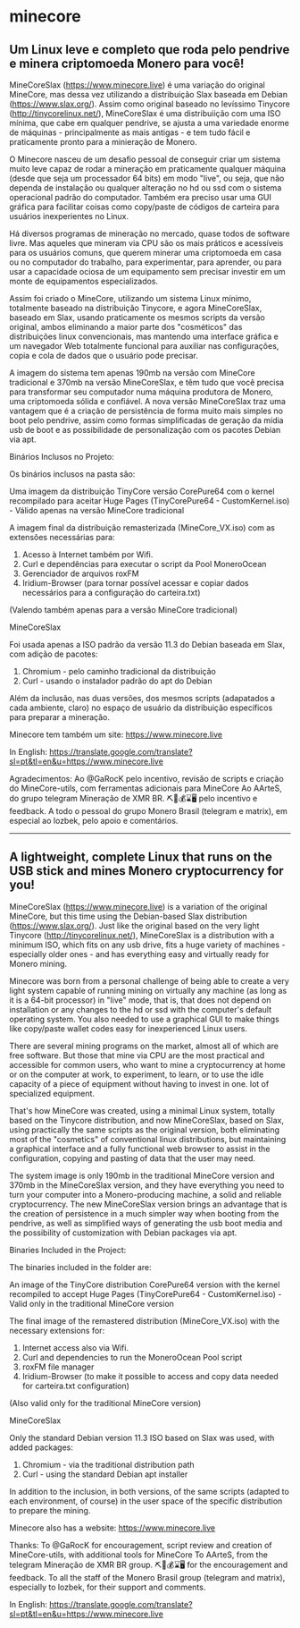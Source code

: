 # minecore
<h2>Um Linux leve e completo que roda pelo pendrive e minera criptomoeda Monero para você!</h2>

MineCoreSlax (https://www.minecore.live) é uma variação do original MineCore, mas dessa vez utilizando a distribuição Slax baseada em Debian (https://www.slax.org/). Assim como original baseado no levíssimo Tinycore (http://tinycorelinux.net/), MineCoreSlax é uma distribuiição com uma ISO mínima, que cabe em qualquer pendrive, se ajusta a uma variedade enorme de máquinas - principalmente as mais antigas - e tem tudo fácil e praticamente pronto para a minieração de Monero.

O Minecore nasceu de um desafio pessoal de conseguir criar um sistema muito leve capaz de rodar a mineração em praticamente qualquer máquina (desde que seja um processador 64 bits) em modo "live", ou seja, que não dependa de instalação ou qualquer alteração no hd ou ssd com o sistema operacional padrão do computador. Também era preciso usar uma GUI gráfica para facilitar coisas como copy/paste de códigos de carteira para usuários inexperientes no Linux.

Há diversos programas de mineração no mercado, quase todos de software livre. Mas aqueles que mineram via CPU são os mais práticos e acessíveis para os usuários comuns, que querem minerar uma criptomoeda em casa ou no computador do trabalho, para experimentar, para aprender, ou para usar a capacidade ociosa de um equipamento sem precisar investir em um monte de equipamentos especializados. 

Assim foi criado o MineCore, utilizando um sistema Linux mínimo, totalmente baseado na distribuição Tinycore, e agora MineCoreSlax, baseado em Slax, usando praticamente os mesmos scripts da versão original, ambos eliminando a maior parte dos "cosméticos" das distribuições linux convencionais, mas mantendo uma interface gráfica e um navegador Web totalmente funcional para auxiliar nas configurações, copia e cola de dados que o usuário pode precisar.

A imagem do sistema tem apenas 190mb na versão com MineCore tradicional e 370mb na versão MineCoreSlax, e têm tudo que você precisa para transformar seu computador numa máquina produtora de Monero, uma criptomoeda sólida e confiável. A nova versão MineCoreSlax traz uma vantagem que é a criação de persistência de forma muito mais simples no boot pelo pendrive, assim como formas simplificadas de geração da mídia usb de boot e as possibilidade de personalização com os pacotes Debian via apt.

Binários Inclusos no Projeto: 

Os binários inclusos na pasta são:

Uma imagem da distribuição TinyCore versão CorePure64 com o kernel recompilado para aceitar Huge Pages (TinyCorePure64 - CustomKernel.iso) - Válido apenas na versão MineCore tradicional

A imagem final da distribuição remasterizada (MineCore_VX.iso) com as extensões necessárias para:

1. Acesso à Internet também por Wifi.
2. Curl e dependências para executar o script da Pool MoneroOcean
3. Gerenciador de arquivos roxFM
4. Iridium-Browser (para tornar possível acessar e copiar dados necessários para a configuração do carteira.txt)

(Valendo também apenas para a versão MineCore tradicional)

MineCoreSlax

Foi usada apenas a ISO padrão da versão 11.3 do Debian baseada em Slax, com adição de pacotes:
1. Chromium - pelo caminho tradicional da distribuição
2. Curl - usando o instalador padrão do apt do Debian

Além da inclusão, nas duas versões, dos mesmos scripts (adapatados a cada ambiente, claro) no espaço de usuário da distribuição específicos para preparar a mineração.

Minecore tem também um site:
https://www.minecore.live

In English:
https://translate.google.com/translate?sl=pt&tl=en&u=https://www.minecore.live

Agradecimentos:
Ao @GaRocK pelo incentivo, revisão de scripts e criação do MineCore-utils, com ferramentas adicionais para MineCore
Ao AArteS, do grupo telegram Mineração de XMR BR. ⛏🧨💰⌛️🖥 pelo incentivo e feedback.
A todo o pessoal do grupo Monero Brasil (telegram e matrix), em especial ao lozbek, pelo apoio e comentários.

________________________________________________________________

<h2>A lightweight, complete Linux that runs on the USB stick and mines Monero cryptocurrency for you!</h2>

MineCoreSlax (https://www.minecore.live) is a variation of the original MineCore, but this time using the Debian-based Slax distribution (https://www.slax.org/). Just like the original based on the very light Tinycore (http://tinycorelinux.net/), MineCoreSlax is a distribution with a minimum ISO, which fits on any usb drive, fits a huge variety of machines - especially older ones - and has everything easy and virtually ready for Monero mining.

Minecore was born from a personal challenge of being able to create a very light system capable of running mining on virtually any machine (as long as it is a 64-bit processor) in "live" mode, that is, that does not depend on installation or any changes to the hd or ssd with the computer's default operating system. You also needed to use a graphical GUI to make things like copy/paste wallet codes easy for inexperienced Linux users.

There are several mining programs on the market, almost all of which are free software. But those that mine via CPU are the most practical and accessible for common users, who want to mine a cryptocurrency at home or on the computer at work, to experiment, to learn, or to use the idle capacity of a piece of equipment without having to invest in one. lot of specialized equipment.

That's how MineCore was created, using a minimal Linux system, totally based on the Tinycore distribution, and now MineCoreSlax, based on Slax, using practically the same scripts as the original version, both eliminating most of the "cosmetics" of conventional linux distributions, but maintaining a graphical interface and a fully functional web browser to assist in the configuration, copying and pasting of data that the user may need.

The system image is only 190mb in the traditional MineCore version and 370mb in the MineCoreSlax version, and they have everything you need to turn your computer into a Monero-producing machine, a solid and reliable cryptocurrency. The new MineCoreSlax version brings an advantage that is the creation of persistence in a much simpler way when booting from the pendrive, as well as simplified ways of generating the usb boot media and the possibility of customization with Debian packages via apt.

Binaries Included in the Project:

The binaries included in the folder are:

An image of the TinyCore distribution CorePure64 version with the kernel recompiled to accept Huge Pages (TinyCorePure64 - CustomKernel.iso) - Valid only in the traditional MineCore version

The final image of the remastered distribution (MineCore_VX.iso) with the necessary extensions for:

1. Internet access also via Wifi.
2. Curl and dependencies to run the MoneroOcean Pool script
3. roxFM file manager
4. Iridium-Browser (to make it possible to access and copy data needed for carteira.txt configuration)

(Also valid only for the traditional MineCore version)

MineCoreSlax

Only the standard Debian version 11.3 ISO based on Slax was used, with added packages:
1. Chromium - via the traditional distribution path
2. Curl - using the standard Debian apt installer

In addition to the inclusion, in both versions, of the same scripts (adapted to each environment, of course) in the user space of the specific distribution to prepare the mining.

Minecore also has a website:
https://www.minecore.live

Thanks:
To @GaRocK for encouragement, script review and creation of MineCore-utils, with additional tools for MineCore
To AArteS, from the telegram Mineração de XMR BR group. ⛏🧨💰⌛️🖥 for the encouragement and feedback.
To all the staff of the Monero Brasil group (telegram and matrix), especially to lozbek, for their support and comments.

In English:
https://translate.google.com/translate?sl=pt&tl=en&u=https://www.minecore.live
